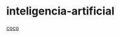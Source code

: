 # inteligencia-artificial


[coco](https://www.google.com/url?sa=i&url=https%3A%2F%2Falexeyab84.medium.com%2Fscaled-yolo-v4-is-the-best-neural-network-for-object-detection-on-ms-coco-dataset-39dfa22fa982&psig=AOvVaw3yyygPybv5QYb_Q-SPXjhq&ust=1669377445539000&source=images&cd=vfe&ved=0CBAQjRxqFwoTCMjlgODhxvsCFQAAAAAdAAAAABAD)
